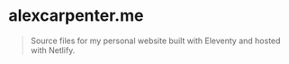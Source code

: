 # alexcarpenter.me

> Source files for my personal website built with Eleventy and hosted with Netlify.
